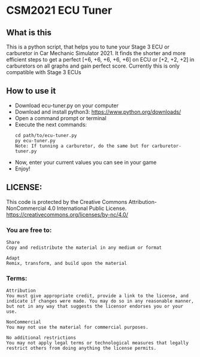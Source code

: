 # CSM2021 ECU Tuner

## What is this
This is a python script, that helps you to tune your Stage 3 ECU or carburetor in Car Mechanic Simulator 2021. It finds the shorter and more efficient steps to get a perfect [+6, +6, +6, +6, +6] on ECU or [+2, +2, +2] in carburetors on all graphs and gain perfect score.
Currently this is only compatible with Stage 3 ECUs

## How to use it 
- Download ecu-tuner.py on your computer
- Download and install python3: https://www.python.org/downloads/
- Open a command prompt or terminal
- Execute the next commands:
   ```
  cd path/to/ecu-tuner.py
  py ecu-tuner.py
   Note: If tunning a carburetor, do the same but for carburetor-tuner.py
  ```
- Now, enter your current values you can see in your game
- Enjoy!

## LICENSE:
This code is protected by the Creative Commons Attribution-NonCommercial 4.0 International Public License.
https://creativecommons.org/licenses/by-nc/4.0/

### You are free to:
```
Share
Copy and redistribute the material in any medium or format

Adapt
Remix, transform, and build upon the material
```

### Terms:
```
Attribution
You must give appropriate credit, provide a link to the license, and indicate if changes were made. You may do so in any reasonable manner, but not in any way that suggests the licensor endorses you or your use.

NonCommercial
You may not use the material for commercial purposes.

No additional restrictions
You may not apply legal terms or technological measures that legally restrict others from doing anything the license permits.
```
